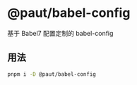 # @paut/babel-config

基于 Babel7 配置定制的 babel-config

## 用法

```bash
pnpm i -D @paut/babel-config
```
